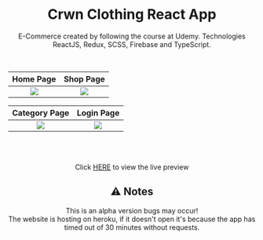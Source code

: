 <h1 align="center">Crwn Clothing React App</h1>

<p align="center"> E-Commerce created by following the course at Udemy. Technologies ReactJS, Redux, SCSS, Firebase and TypeScript. </p>
<br />

Home Page             |  Shop Page
:-------------------------:|:-------------------------:
![](https://user-images.githubusercontent.com/65612587/157327203-6c2a3e15-bf93-47d1-a2dc-0fa851278181.png)  |  ![](https://user-images.githubusercontent.com/65612587/157327230-c1a62306-9c39-4f4f-be17-3615288934ee.png)

Category Page             |  Login Page
:-------------------------:|:-------------------------:
![](https://user-images.githubusercontent.com/65612587/157327435-bc4c749d-8989-4a7a-8748-cb0b4d90444c.png)  |  ![](https://user-images.githubusercontent.com/65612587/157327396-05fb1e1b-e390-4bd6-960e-0f4dfc704a4e.png)

<br />
<br />

<p align="center">
  Click <a href="https://lighthearted-fairy-6e68f0.netlify.app" target="_blank">HERE</a> to view the live preview
</p>
  
<h2 align="center">⚠️ Notes</h2>
<p align="center">
  This is an alpha version bugs may occur! 
  <br/> 
  The website is hosting on heroku, if it doesn't open it's because the app has timed out of 30 minutes without requests.
</p>
